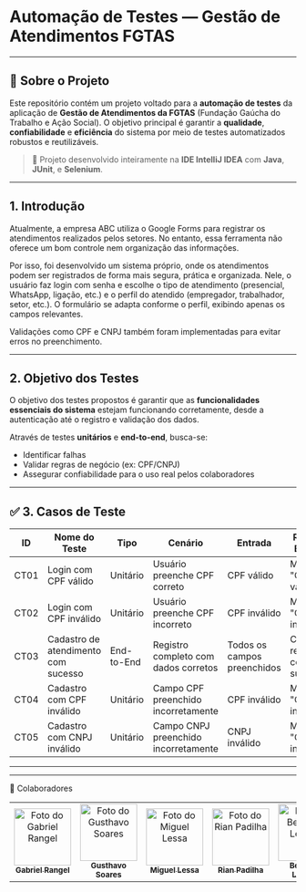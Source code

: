 #  Automação de Testes — Gestão de Atendimentos FGTAS


---

## 📌 Sobre o Projeto

Este repositório contém um projeto voltado para a **automação de testes** da aplicação de **Gestão de Atendimentos da FGTAS** (Fundação Gaúcha do Trabalho e Ação Social). O objetivo principal é garantir a **qualidade**, **confiabilidade** e **eficiência** do sistema por meio de testes automatizados robustos e reutilizáveis.

> 🔎 Projeto desenvolvido inteiramente na **IDE IntelliJ IDEA** com **Java**, **JUnit**, e **Selenium**.

---

##  1. Introdução

Atualmente, a empresa ABC utiliza o Google Forms para registrar os atendimentos realizados pelos setores. No entanto, essa ferramenta não oferece um bom controle nem organização das informações.

Por isso, foi desenvolvido um sistema próprio, onde os atendimentos podem ser registrados de forma mais segura, prática e organizada. Nele, o usuário faz login com senha e escolhe o tipo de atendimento (presencial, WhatsApp, ligação, etc.) e o perfil do atendido (empregador, trabalhador, setor, etc.). O formulário se adapta conforme o perfil, exibindo apenas os campos relevantes.

Validações como CPF e CNPJ também foram implementadas para evitar erros no preenchimento.

---

##  2. Objetivo dos Testes

O objetivo dos testes propostos é garantir que as **funcionalidades essenciais do sistema** estejam funcionando corretamente, desde a autenticação até o registro e validação dos dados.

Através de testes **unitários** e **end-to-end**, busca-se:

- Identificar falhas
- Validar regras de negócio (ex: CPF/CNPJ)
- Assegurar confiabilidade para o uso real pelos colaboradores

---

## ✅ 3. Casos de Teste

| ID   | Nome do Teste                      | Tipo       | Cenário                                     | Entrada        | Resultado Esperado                     |
|------|------------------------------------|------------|---------------------------------------------|----------------|----------------------------------------|
| CT01 | Login com CPF válido               | Unitário   | Usuário preenche CPF correto                | CPF válido     | Mensagem: "CPF válido!"                |
| CT02 | Login com CPF inválido            | Unitário   | Usuário preenche CPF incorreto              | CPF inválido   | Mensagem: "CPF inválido!"              |
| CT03 | Cadastro de atendimento com sucesso | End-to-End | Registro completo com dados corretos        | Todos os campos preenchidos | Cadastro realizado com sucesso       |
| CT04 | Cadastro com CPF inválido         | Unitário   | Campo CPF preenchido incorretamente         | CPF inválido   | Mensagem: "CPF inválido"               |
| CT05 | Cadastro com CNPJ inválido        | Unitário   | Campo CNPJ preenchido incorretamente        | CNPJ inválido  | Mensagem: "CNPJ inválido"              |

---

---

🤝 Colaboradores
<table> <tr> <td align="center"> <a href="https://github.com/Rangel202"> <img src="https://github.com/user-attachments/assets/ec332b51-90fd-4579-a683-95c0d7ab4505" width="100px" alt="Foto do Gabriel Rangel"/><br> <sub><b>Gabriel Rangel</b></sub> </a> </td> <td align="center"> <a href="https://github.com/GusthavoSoares"> <img src="https://github.com/user-attachments/assets/5f93c288-4139-414f-96b7-027a1a0d6416" width="100px" alt="Foto do Gusthavo Soares"/><br> <sub><b>Gusthavo Soares</b></sub> </a> </td> <td align="center"> <a href="https://github.com/miguellessa"> <img src="https://github.com/user-attachments/assets/e37eef0f-d235-4c94-ba70-2598d326f49f" width="100px" alt="Foto do Miguel Lessa"/><br> <sub><b>Miguel Lessa</b></sub> </a> </td> <td align="center"> <a href="https://github.com/RianBPadilha"> <img src="https://via.placeholder.com/100x100.png?text=Rian" width="100px" alt="Foto do Rian Padilha"/><br> <sub><b>Rian Padilha</b></sub> </a> </td> <td align="center"> <a href="https://github.com/BernardoLencina"> <img src="https://via.placeholder.com/100x100.png?text=Bernardo" width="100px" alt="Foto do Bernardo Lencina"/><br> <sub><b>Bernardo Lencina</b></sub> </a> </td> </tr> </table>
